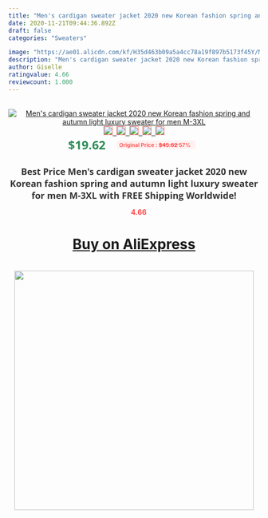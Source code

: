 ```yaml
---
title: "Men's cardigan sweater jacket 2020 new Korean fashion spring and autumn light luxury sweater for men M-3XL"
date: 2020-11-21T09:44:36.892Z
draft: false
categories: "Sweaters"

image: "https://ae01.alicdn.com/kf/H35d463b09a5a4cc78a19f897b5173f45Y/Men-s-cardigan-sweater-jacket-2020-new-Korean-fashion-spring-and-autumn-light-luxury-sweater-for.jpg"
description: "Men's cardigan sweater jacket 2020 new Korean fashion spring and autumn light luxury sweater for men M-3XL"
author: Giselle
ratingvalue: 4.66
reviewcount: 1.000
---
```

<br>
<div style="text-align: center;">
<a href="https://s.click.aliexpress.com/e/_9Qvjql" target="_blank" rel="nofollow noopener noreferrer"><img alt="Men's cardigan sweater jacket 2020 new Korean fashion spring and autumn light luxury sweater for men M-3XL" class="magnifier-image" src="https://ae01.alicdn.com/kf/H35d463b09a5a4cc78a19f897b5173f45Y/Men-s-cardigan-sweater-jacket-2020-new-Korean-fashion-spring-and-autumn-light-luxury-sweater-for.jpg_640x640.jpg">
<br>
<img style="border:1px solid salmon" src="https://ae01.alicdn.com/kf/H35d463b09a5a4cc78a19f897b5173f45Y/Men-s-cardigan-sweater-jacket-2020-new-Korean-fashion-spring-and-autumn-light-luxury-sweater-for.jpg_120x120.jpg">&nbsp;&nbsp;<img style="border:1px solid salmon" src="https://ae01.alicdn.com/kf/H323dabcffd94415fb8c35755f2aad4bej/Men-s-cardigan-sweater-jacket-2020-new-Korean-fashion-spring-and-autumn-light-luxury-sweater-for.jpg_120x120.jpg">&nbsp;&nbsp;<img style="border:1px solid salmon" src="_120x120.jpg">&nbsp;&nbsp;<img style="border:1px solid salmon" src="_120x120.jpg">&nbsp;&nbsp;<img style="border:1px solid salmon" src="https://ae01.alicdn.com/kf/H6f60561d9ac74e8caecbc52a67e78d5fK/Men-s-cardigan-sweater-jacket-2020-new-Korean-fashion-spring-and-autumn-light-luxury-sweater-for.jpg_120x120.jpg"></a></div><br0>
<div style="text-align: center;"><span style="background-color: white; border: 0px; box-sizing: border-box; color: seagreen; display: inline-block; font-family: &quot;open sans&quot; , &quot;arial&quot; , &quot;helvetica&quot; , sans-serif , &quot;heiti&quot;; font-size: 24px; font-stretch: inherit; font-weight: 700; line-height: inherit; margin: 0px 10px 0px 0px; padding: 0px; vertical-align: middle;">$19.62 </span>
<span style="background: rgb(255 , 241 , 241); border-radius: 3px; border: 0px; box-sizing: border-box; color: #ff4747; display: inline-block; font-family: inherit; font-size: 12px; font-stretch: inherit; font-style: inherit; font-variant: inherit; font-weight: 600; line-height: inherit; margin: 0px; padding: 2px 5px; transform: scale(0.9); vertical-align: middle;">Original Price : <b style="text-decoration: line-through;">$45.62 </b> 57%&nbsp;&nbsp;</span></div>
<h1 style="color: #333333; display: inline-block; font-family: &quot;open sans&quot; , &quot;arial&quot; , &quot;helvetica&quot; , sans-serif , &quot;heiti&quot;; font-size: 18px; font-stretch: inherit; font-weight: 700; text-align: center;">Best Price Men's cardigan sweater jacket 2020 new Korean fashion spring and autumn light luxury sweater for men M-3XL with FREE Shipping Worldwide!</h1>
<div style="color: #ff4747; text-align: center;">
<img src="https://4.bp.blogspot.com/-M0ZcTcb-5uY/XleCXlxnR4I/AAAAAAAAAEc/OrjgMkXV1oMQFaCRZj5HQwOCBcu3w1FegCPcBGAYYCw/s1600/star.png" style="height: 15px;">&nbsp;<b>4.66</b></div>
<div class="button_cont" align="center"><a class="buynow_a" href="https://s.click.aliexpress.com/e/_9Qvjql" target="_blank" rel="nofollow noopener noreferrer"><H1>Buy on AliExpress</H1></a></div><br>
<div class="separator" style="clear: both; text-align: center;">
<img src="https://lh3.googleusercontent.com/-pTy5HemUv9M/XlePHvY0dAI/AAAAAAAAAE4/0nX5iRUoIWY8eMW9Dpxeirr157OZliDIgCLcBGAsYHQ/s1600/badge.gif" width="480">
</div>
